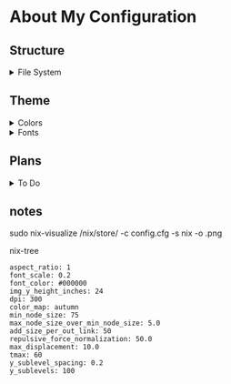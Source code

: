 # About My Configuration

  ## Structure
  <details>
    <summary> File System </summary>

```
.
├─ device/
├─┬ modules/
│ ├── flake/
│ ├── home/
│ ├── style/
│ └── system/
├── configuration.nix
└── flake.nix
```

  </details>

<h2>Theme</h2>

  <details>
    <summary> Colors </summary>

```
.
├┬ Colors
│├┬ Normal
││├─ #FF8080
││├─ #FFA280
││├─ #FFFF80
││├─ #80FF80
││├─ #80FFFF
││├─ #8080FF
││└─ #FF80FF
│└┬ Dim
│ ├─ #CC6666
│ ├─ #CC8266
│ ├─ #CCCC66
│ ├─ #66CC66
│ ├─ #66CCCC
│ ├─ #6666CC
│ └─ #CC66CC
└┬ Main
 ├┬ Dark
 │├─ #0D0D0D
 │├─ #191919
 │├─ #262626
 │├─ #333333
 │├─ #404040
 │├─ #4D4D4D
 │├─ #595959
 │├─ #666666
 │└─ #737370
 ├┬ Gray
 │└─ #808080
 └┬ Light
  ├─ #8C8C8C
  ├─ #999999
  ├─ #A6A6A6
  ├─ #B3B3B3
  ├─ #BFBFBF
  ├─ #CCCCCC
  ├─ #D9D9D9
  ├─ #E6E6E6
  └─ #F2F2f2
```    

  </details>

  <details>
    <summary> Fonts </summary>

```
.
├┬ Sans-Serif
│└─ Aerial
├┬ Serif
│└─ Tymes
├┬ Mono
│└─ 0xproto Nerd Font
└┬ Emojis
 └─ Twimoji
```

  </details>

  <h2> Plans </h2>

  <details>
    <summary> To Do </summary>


  - [ ] Find a patchbay for pipewire that i like

  - [ ] Config Start Menu etc

  - [ ] Harden
   - https://linux-audit.com/
   - https://github.com/CISOfy/lynis

  </details>

  ## notes

  sudo nix-visualize /nix/store/<package> -c config.cfg -s nix -o <name>.png


  nix-tree

  ```
  aspect_ratio: 1
  font_scale: 0.2
  font_color: #000000
  img_y_height_inches: 24
  dpi: 300
  color_map: autumn
  min_node_size: 75
  max_node_size_over_min_node_size: 5.0
  add_size_per_out_link: 50
  repulsive_force_normalization: 50.0
  max_displacement: 10.0
  tmax: 60
  y_sublevel_spacing: 0.2
  y_sublevels: 100
  ```
